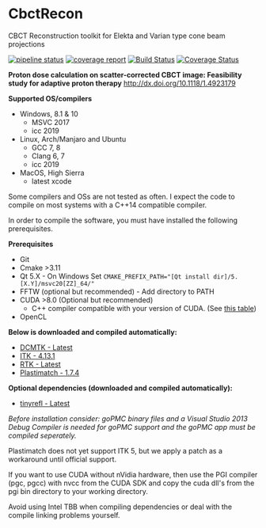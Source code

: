 # CbctRecon
CBCT Reconstruction toolkit for Elekta and Varian type cone beam projections

[![pipeline status](https://gitlab.com/agravgaard/cbctrecon/badges/master/pipeline.svg)](https://gitlab.com/agravgaard/cbctrecon/commits/master)
[![coverage report](https://gitlab.com/agravgaard/cbctrecon/badges/master/coverage.svg)](https://gitlab.com/agravgaard/cbctrecon/commits/master)
[![Build Status](https://travis-ci.com/agravgaard/cbctrecon.svg?branch=master)](https://travis-ci.com/agravgaard/cbctrecon)
[![Coverage Status](https://coveralls.io/repos/gitlab/agravgaard/cbctrecon/badge.svg?branch=master)](https://coveralls.io/gitlab/agravgaard/cbctrecon?branch=master)

**Proton dose calculation on scatter-corrected CBCT image: Feasibility study for adaptive proton therapy**
http://dx.doi.org/10.1118/1.4923179

**Supported OS/compilers**
 - Windows, 8.1 & 10
   - MSVC 2017
   - icc 2019
 - Linux, Arch/Manjaro and Ubuntu
   - GCC 7, 8
   - Clang 6, 7
   - icc 2019
 - MacOS, High Sierra
   - latest xcode

Some compilers and OSs are not tested as often.
I expect the code to compile on most systems with a C++14 compatible compiler.

In order to compile the software, you must have installed the following prerequisites.

**Prerequisites**
 - Git
 - Cmake >3.11
 - Qt 5.X - On Windows Set `CMAKE_PREFIX_PATH="[Qt install dir]/5.[X.Y]/msvc20[ZZ]_64/"`
 - FFTW (optional but recommended) - Add directory to PATH
 - CUDA >8.0 (Optional but recommended)
   - C++ compiler compatible with your version of CUDA. (See [this table](https://gist.github.com/ax3l/9489132))
 - OpenCL

**Below is downloaded and compiled automatically:**
 - [DCMTK - Latest](https://github.com/DCMTK/DCMTK)
 - [ITK - 4.13.1](https://github.com/InsightSoftwareConsortium/ITK/tree/release-4.13)
 - [RTK - Latest](https://github.com/SimonRit/RTK)
 - [Plastimatch - 1.7.4](https://gitlab.com/plastimatch/plastimatch/tree/1.7.4)

**Optional dependencies (downloaded and compiled automatically):**
 - [tinyrefl - Latest](https://gitlab.com/Manu343726/tinyrefl)

*Before installation consider:
goPMC binary files and a Visual Studio 2013 Debug Compiler is needed for goPMC support and the goPMC app must be compiled seperately.*

Plastimatch does not yet support ITK 5, but we apply a patch as a workaround until official support.

If you want to use CUDA without nVidia hardware, then use the PGI compiler (pgc, pgcc) with nvcc from the CUDA SDK and copy the cuda dll's from the pgi bin directory to your working directory.

Avoid using Intel TBB when compiling dependencies or deal with the compile linking problems yourself.
